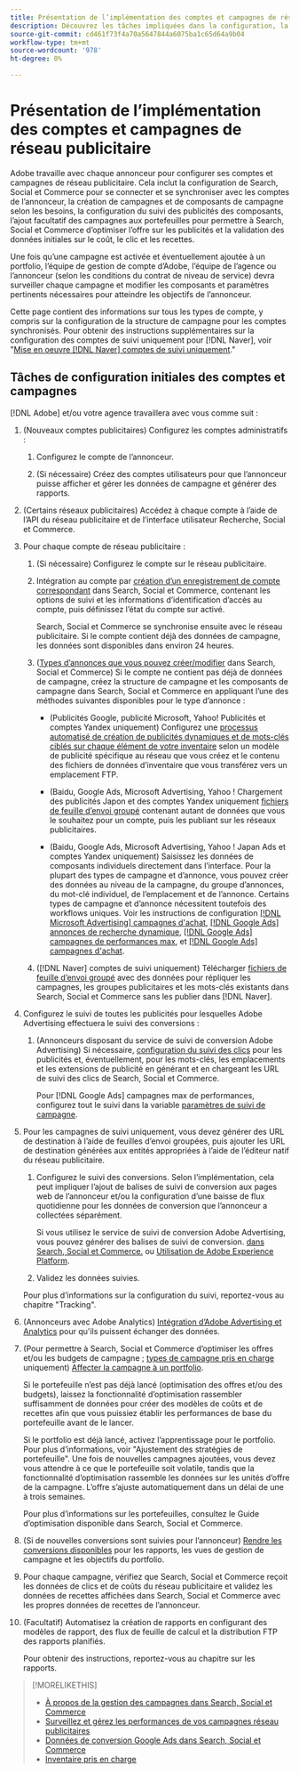 ```yaml
---
title: Présentation de l’implémentation des comptes et campagnes de réseau publicitaire
description: Découvrez les tâches impliquées dans la configuration, la synchronisation et la gestion de vos comptes réseau publicitaires.
source-git-commit: cd461f73f4a70a5647844a6075ba1c65d64a9b04
workflow-type: tm+mt
source-wordcount: '978'
ht-degree: 0%

---
```


# Présentation de l’implémentation des comptes et campagnes de réseau publicitaire

Adobe travaille avec chaque annonceur pour configurer ses comptes et campagnes de réseau publicitaire. Cela inclut la configuration de Search, Social et Commerce pour se connecter et se synchroniser avec les comptes de l’annonceur, la création de campagnes et de composants de campagne selon les besoins, la configuration du suivi des publicités des composants, l’ajout facultatif des campagnes aux portefeuilles pour permettre à Search, Social et Commerce d’optimiser l’offre sur les publicités et la validation des données initiales sur le coût, le clic et les recettes.

Une fois qu’une campagne est activée et éventuellement ajoutée à un portfolio, l’équipe de gestion de compte d’Adobe, l’équipe de l’agence ou l’annonceur (selon les conditions du contrat de niveau de service) devra surveiller chaque campagne et modifier les composants et paramètres pertinents nécessaires pour atteindre les objectifs de l’annonceur.

Cette page contient des informations sur tous les types de compte, y compris sur la configuration de la structure de campagne pour les comptes synchronisés. Pour obtenir des instructions supplémentaires sur la configuration des comptes de suivi uniquement pour [!DNL Naver], voir &quot;[Mise en oeuvre [!DNL Naver] comptes de suivi uniquement](/help/search-social-commerce/campaign-management/naver-tracking-only-account-implement.md).&quot;

## Tâches de configuration initiales des comptes et campagnes

[!DNL Adobe] et/ou votre agence travaillera avec vous comme suit :

1. (Nouveaux comptes publicitaires) Configurez les comptes administratifs :

   1. Configurez le compte de l’annonceur.

   1. (Si nécessaire) Créez des comptes utilisateurs pour que l’annonceur puisse afficher et gérer les données de campagne et générer des rapports.

1. (Certains réseaux publicitaires) Accédez à chaque compte à l’aide de l’API du réseau publicitaire et de l’interface utilisateur Recherche, Social et Commerce.

1. Pour chaque compte de réseau publicitaire :

   1. (Si nécessaire) Configurez le compte sur le réseau publicitaire.

   1. Intégration au compte par [création d’un enregistrement de compte correspondant](/help/search-social-commerce/campaign-management/accounts/ad-network-account-manage.md#create-account) dans Search, Social et Commerce, contenant les options de suivi et les informations d’identification d’accès au compte, puis définissez l’état du compte sur activé.

      Search, Social et Commerce se synchronise ensuite avec le réseau publicitaire. Si le compte contient déjà des données de campagne, les données sont disponibles dans environ 24 heures.

   1. ([Types d’annonces que vous pouvez créer/modifier](/help/search-social-commerce/introduction/supported-inventory.md) dans Search, Social et Commerce) Si le compte ne contient pas déjà de données de campagne, créez la structure de campagne et les composants de campagne dans Search, Social et Commerce en appliquant l’une des méthodes suivantes disponibles pour le type d’annonce :

      * (Publicités Google, publicité Microsoft, Yahoo! Publicités et comptes Yandex uniquement) Configurez une [processus automatisé de création de publicités dynamiques et de mots-clés ciblés sur chaque élément de votre inventaire](/help/search-social-commerce/campaign-management/inventory-feeds/inventory-feeds-about.md) selon un modèle de publicité spécifique au réseau que vous créez et le contenu des fichiers de données d’inventaire que vous transférez vers un emplacement FTP.

      * (Baidu, Google Ads, Microsoft Advertising, Yahoo ! Chargement des publicités Japon et des comptes Yandex uniquement [fichiers de feuille d’envoi groupé](/help/search-social-commerce/campaign-management/bulksheets/bulksheet-about.md) contenant autant de données que vous le souhaitez pour un compte, puis les publiant sur les réseaux publicitaires.

      * (Baidu, Google Ads, Microsoft Advertising, Yahoo ! Japan Ads et comptes Yandex uniquement) Saisissez les données de composants individuels directement dans l’interface. Pour la plupart des types de campagne et d’annonce, vous pouvez créer des données au niveau de la campagne, du groupe d’annonces, du mot-clé individuel, de l’emplacement et de l’annonce.
      Certains types de campagne et d’annonce nécessitent toutefois des workflows uniques. Voir les instructions de configuration [[!DNL Microsoft Advertising] campagnes d&#39;achat](/help/search-social-commerce/campaign-management/special-campaign-types/microsoft-shopping-campaigns.md), [[!DNL Google Ads] annonces de recherche dynamique](/help/search-social-commerce/campaign-management/special-campaign-types/google-dynamic-search-ads.md), [[!DNL Google Ads] campagnes de performances max](/help/search-social-commerce/campaign-management/special-campaign-types/google-performance-max-campaigns.md), et [[!DNL Google Ads] campagnes d&#39;achat](/help/search-social-commerce/campaign-management/special-campaign-types/google-shopping-campaigns.md).

   1. ([!DNL Naver] comptes de suivi uniquement) Télécharger [fichiers de feuille d’envoi groupé](/help/search-social-commerce/campaign-management/bulksheets/bulksheet-about.md) avec des données pour répliquer les campagnes, les groupes publicitaires et les mots-clés existants dans Search, Social et Commerce sans les publier dans [!DNL Naver].


1. Configurez le suivi de toutes les publicités pour lesquelles Adobe Advertising effectuera le suivi des conversions :

   1. (Annonceurs disposant du service de suivi de conversion Adobe Advertising) Si nécessaire, [configuration du suivi des clics](/help/search-social-commerce/tracking/click-tracking-ways-to-generate.md) pour les publicités et, éventuellement, pour les mots-clés, les emplacements et les extensions de publicité en générant et en chargeant les URL de suivi des clics de Search, Social et Commerce.

      Pour [!DNL Google Ads] campagnes max de performances, configurez tout le suivi dans la variable [paramètres de suivi de campagne](/help/search-social-commerce/campaign-management/campaigns/campaign-settings-google.md).

1. Pour les campagnes de suivi uniquement, vous devez générer des URL de destination à l’aide de feuilles d’envoi groupées, puis ajouter les URL de destination générées aux entités appropriées à l’aide de l’éditeur natif du réseau publicitaire.

   1. Configurez le suivi des conversions. Selon l’implémentation, cela peut impliquer l’ajout de balises de suivi de conversion aux pages web de l’annonceur et/ou la configuration d’une baisse de flux quotidienne pour les données de conversion que l’annonceur a collectées séparément.

      Si vous utilisez le service de suivi de conversion Adobe Advertising, vous pouvez générer des balises de suivi de conversion. [dans Search, Social et Commerce.](/help/search-social-commerce/tools/conversion-tag-generate.md) ou [Utilisation de Adobe Experience Platform](https://experienceleague.adobe.com/docs/experience-platform/destinations/catalog/advertising/adobe-advertising-cloud.html).

   1. Validez les données suivies.

   Pour plus d’informations sur la configuration du suivi, reportez-vous au chapitre &quot;Tracking&quot;.

1. (Annonceurs avec Adobe Analytics) [Intégration d’Adobe Advertising et Analytics](https://experienceleague.adobe.com/docs/advertising/integrations/analytics/overview.html) pour qu&#39;ils puissent échanger des données.

1. (Pour permettre à Search, Social et Commerce d’optimiser les offres et/ou les budgets de campagne ; [types de campagne pris en charge](/help/search-social-commerce/introduction/supported-inventory.md) uniquement) [Affecter la campagne à un portfolio](/help/search-social-commerce/campaign-management/campaign-assign-to-portfolio.md).

   Si le portefeuille n’est pas déjà lancé (optimisation des offres et/ou des budgets), laissez la fonctionnalité d’optimisation rassembler suffisamment de données pour créer des modèles de coûts et de recettes afin que vous puissiez établir les performances de base du portefeuille avant de le lancer.

   Si le portfolio est déjà lancé, activez l’apprentissage pour le portfolio. Pour plus d’informations, voir &quot;Ajustement des stratégies de portefeuille&quot;. Une fois de nouvelles campagnes ajoutées, vous devez vous attendre à ce que le portefeuille soit volatile, tandis que la fonctionnalité d’optimisation rassemble les données sur les unités d’offre de la campagne. L’offre s’ajuste automatiquement dans un délai de une à trois semaines.

   Pour plus d’informations sur les portefeuilles, consultez le Guide d’optimisation disponible dans Search, Social et Commerce.<!-- verify convention for referencing Optimization Guide here -->

1. (Si de nouvelles conversions sont suivies pour l’annonceur) [Rendre les conversions disponibles](/help/search-social-commerce/admin/transaction-properties/transaction-property-about.md) pour les rapports, les vues de gestion de campagne et les objectifs du portfolio.

1. Pour chaque campagne, vérifiez que Search, Social et Commerce reçoit les données de clics et de coûts du réseau publicitaire et validez les données de recettes affichées dans Search, Social et Commerce avec les propres données de recettes de l’annonceur.

1. (Facultatif) Automatisez la création de rapports en configurant des modèles de rapport, des flux de feuille de calcul et la distribution FTP des rapports planifiés.

   Pour obtenir des instructions, reportez-vous au chapitre sur les rapports.

>[!MORELIKETHIS]
>
>* [À propos de la gestion des campagnes dans Search, Social et Commerce](campaign-management-about.md)
>* [Surveillez et gérez les performances de vos campagnes réseau publicitaires](monitor-performance-campaigns.md)
>* [Données de conversion Google Ads dans Search, Social et Commerce](google-conversion-data.md)
>* [Inventaire pris en charge](/help/search-social-commerce/introduction/supported-inventory.md)

